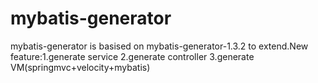 mybatis-generator
=================

mybatis-generator is basised on mybatis-generator-1.3.2 to extend.New feature:1.generate service 2.generate controller 3.generate VM(springmvc+velocity+mybatis)
